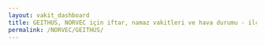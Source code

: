 ```yaml
---
layout: vakit_dashboard
title: GEITHUS, NORVEC için iftar, namaz vakitleri ve hava durumu - ilçe/eyalet seç
permalink: /NORVEC/GEITHUS/
---
```


<script type="text/javascript">
  var GLOBAL_COUNTRY = 'NORVEC';
  var GLOBAL_CITY = 'GEITHUS';
  var GLOBAL_STATE = '';
  var lat = 72;
  var lon = 21;
</script>
